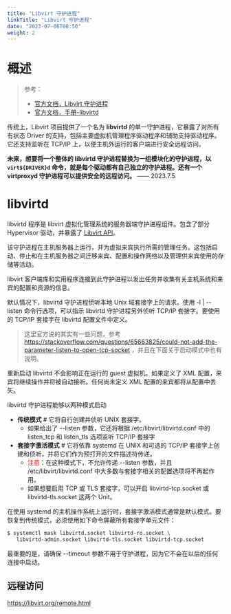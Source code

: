 ```yaml
---
title: "Libvirt 守护进程"
linkTitle: "Libvirt 守护进程"
date: "2023-07-06T08:50"
weight: 2
---
```


# 概述

> 参考：
> 
> - [官方文档，Libvirt 守护进程](https://libvirt.org/daemons.html)
> - [官方文档，手册-libvirtd](https://libvirt.org/manpages/libvirtd.html)

传统上，Libvirt 项目提供了一个名为 **libvirtd** 的单一守护进程，它暴露了对所有有状态 Driver 的支持，包括主要虚拟机管理程序驱动程序和辅助支持驱动程序。它还支持监听在 TCP/IP 上，以便主机外运行的客户端进行安全远程访问。

**未来，想要将一个整体的 libvirtd 守护进程替换为一组模块化的守护进程，以 `virt${DRIVER}d` 命令，就是每个驱动都有自己独立的守护进程。还有一个 virtproxyd 守护进程可以提供安全的远程访问。** —— 2023.7.5

# libvirtd

libvirtd 程序是 libvirt 虚拟化管理系统的服务器端守护进程组件。包含了部分 Hypervisor 驱动，并暴露了 [Libvirt API](docs/10.云原生/1.2.实现虚拟化的工具/虚拟化管理/Libvirt/Libvirt%20API/Libvirt%20API.md)。

该守护进程在主机服务器上运行，并为虚拟来宾执行所需的管理任务。这包括启动、停止和在主机服务器之间迁移来宾、配置和操作网络以及管理供来宾使用的存储等活动。

libvirt 客户端库和实用程序连接到此守护进程以发出任务并收集有关主机系统和来宾的配置和资源的信息。

默认情况下，libvirtd 守护进程侦听本地 Unix 域套接字上的请求。使用 -l | --listen 命令行选项，可以指示 libvirtd 守护进程另外侦听 TCP/IP 套接字。要使用的 TCP/IP 套接字在 libvirtd 配置文件中定义。

> 这里官方说的其实有一些问题，参考 https://stackoverflow.com/questions/65663825/could-not-add-the-parameter-listen-to-open-tcp-socket ，并且在下面关于启动模式中也有说明。

重新启动 libvirtd 不会影响正在运行的 guest 虚拟机。如果定义了 XML 配置，来宾将继续操作并将被自动接听。任何尚未定义 XML 配置的来宾都将从配置中丢失。

libvirtd 守护进程能够以两种模式启动

- **传统模式** # 它将自行创建并侦听 UNIX 套接字。
  - 如果给出了 --listen 参数，它还将根据 /etc/libvirt/libvirtd.conf 中的 listen_tcp 和 listen_tls 选项监听 TCP/IP 套接字
- **套接字激活模式** # 它将依靠 systemd 在 UNIX 和可选的 TCP/IP 套接字上创建和侦听，并将它们作为预打开的文件描述符传递。
  - <font color="#ff0000">注意</font>：在这种模式下，不允许传递 --listen 参数，并且 /etc/libvirt/libvirtd.conf 中大多数与套接字相关的配置选项将不再起作用。
  - 如果想要启用 TCP 或 TLS 套接字，可以开启 libvirtd-tcp.socket 或 libvirtd-tls.socket 这两个 Unit。

在使用 systemd 的主机操作系统上运行时，套接字激活模式通常是默认模式。要恢复到传统模式，必须使用如下命令屏蔽所有套接字单元文件：

```bash
$ systemctl mask libvirtd.socket libvirtd-ro.socket \
   libvirtd-admin.socket libvirtd-tls.socket libvirtd-tcp.socket
```

最重要的是，请确保 --timeout 参数不用于守护进程，因为它不会在以后的任何连接中启动。

## 远程访问

https://libvirt.org/remote.html






